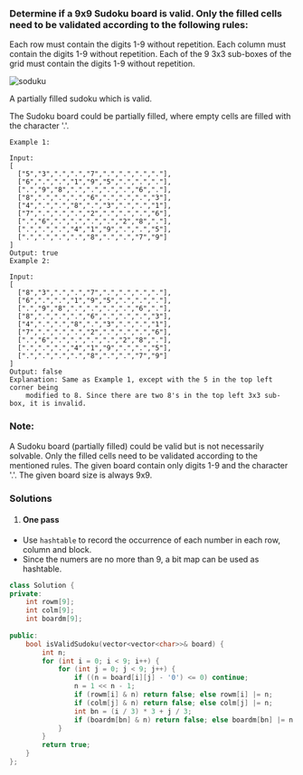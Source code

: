 ### Determine if a 9x9 Sudoku board is valid. Only the filled cells need to be validated according to the following rules:

Each row must contain the digits 1-9 without repetition.
Each column must contain the digits 1-9 without repetition.
Each of the 9 3x3 sub-boxes of the grid must contain the digits 1-9 without repetition.

![soduku](https://upload.wikimedia.org/wikipedia/commons/thumb/f/ff/Sudoku-by-L2G-20050714.svg/250px-Sudoku-by-L2G-20050714.svg.png)

A partially filled sudoku which is valid.

The Sudoku board could be partially filled, where empty cells are filled with the character '.'.

```
Example 1:

Input:
[
  ["5","3",".",".","7",".",".",".","."],
  ["6",".",".","1","9","5",".",".","."],
  [".","9","8",".",".",".",".","6","."],
  ["8",".",".",".","6",".",".",".","3"],
  ["4",".",".","8",".","3",".",".","1"],
  ["7",".",".",".","2",".",".",".","6"],
  [".","6",".",".",".",".","2","8","."],
  [".",".",".","4","1","9",".",".","5"],
  [".",".",".",".","8",".",".","7","9"]
]
Output: true
Example 2:

Input:
[
  ["8","3",".",".","7",".",".",".","."],
  ["6",".",".","1","9","5",".",".","."],
  [".","9","8",".",".",".",".","6","."],
  ["8",".",".",".","6",".",".",".","3"],
  ["4",".",".","8",".","3",".",".","1"],
  ["7",".",".",".","2",".",".",".","6"],
  [".","6",".",".",".",".","2","8","."],
  [".",".",".","4","1","9",".",".","5"],
  [".",".",".",".","8",".",".","7","9"]
]
Output: false
Explanation: Same as Example 1, except with the 5 in the top left corner being 
    modified to 8. Since there are two 8's in the top left 3x3 sub-box, it is invalid.
```

### Note:

A Sudoku board (partially filled) could be valid but is not necessarily solvable.
Only the filled cells need to be validated according to the mentioned rules.
The given board contain only digits 1-9 and the character '.'.
The given board size is always 9x9.

### Solutions

1. #### One pass

- Use `hashtable` to record the occurrence of each number in each row, column and block.
- Since the numers are no more than 9, a bit map can be used as hashtable.

```cpp
class Solution {
private:
    int rowm[9];
    int colm[9];
    int boardm[9];
    
public:
    bool isValidSudoku(vector<vector<char>>& board) {
        int n;
        for (int i = 0; i < 9; i++) {
            for (int j = 0; j < 9; j++) {
                if ((n = board[i][j] - '0') <= 0) continue;
                n = 1 << n - 1;
                if (rowm[i] & n) return false; else rowm[i] |= n;
                if (colm[j] & n) return false; else colm[j] |= n;
                int bn = (i / 3) * 3 + j / 3;
                if (boardm[bn] & n) return false; else boardm[bn] |= n;
            }
        }
        return true;
    }
};
```



